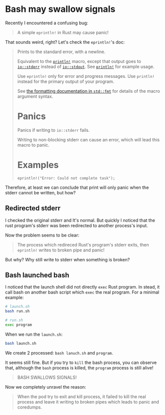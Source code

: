 # Bash may swallow signals

Recently I encountered a confusing bug:

> A simple `eprintln!` in Rust may cause panic!

That sounds weird, right?
Let's check the `eprintln!`'s doc:

> Prints to the standard error, with a newline.
>
> Equivalent to the [`println!`] macro, except that output goes to
> [`io::stderr`] instead of [`io::stdout`]. See [`println!`] for
> example usage.
>
> Use `eprintln!` only for error and progress messages. Use `println!`
> instead for the primary output of your program.
>
> See [the formatting documentation in `std::fmt`](../std/fmt/index.html)
> for details of the macro argument syntax.
>
> [`io::stderr`]: crate::io::stderr
> [`io::stdout`]: crate::io::stdout
> [`println!`]: crate::println
>
> # Panics
> Panics if writing to `io::stderr` fails.
>
> Writing to non-blocking stderr can cause an error, which will lead
> this macro to panic.
>
> # Examples
> ```
> eprintln!("Error: Could not complete task");
> ```

Therefore, at least we can conclude that print will only panic when the stderr cannot be written, but how?

## Redirected stderr
I checked the original stderr and It's normal. But quickly I noticed that the rust program's stderr was been redirected to another process's input.

Now the problem seems to be clear:
> The process which redireced Rust's program's stderr exits, then `eprintln!` writes to broken pipe and panic!

But why? Why still write to stderr when something is broken?

## Bash launched bash
I noticed that the launch shell did not directly `exec` Rust program.
In stead, it call bash on another bash script which `exec` the real program.
For a minimal example:

```sh
# launch.sh
bash run.sh

# run.sh
exec program
```

When we run the `launch.sh`:
```sh
bash launch.sh
```
We create 2 processed: `bash lanuch.sh` and `program`.

It seems still fine. But if you try to `kill` the bash process, you can observe that, although the `bash` process is killed, the `program` process is still alive!

> BASH SWALLOWS SIGNALS!

Now we completely unravel the reason:

> When the pod try to exit and kill process, it failed to kill the real process and leave it writing to broken pipes which leads to panic and coredumps.